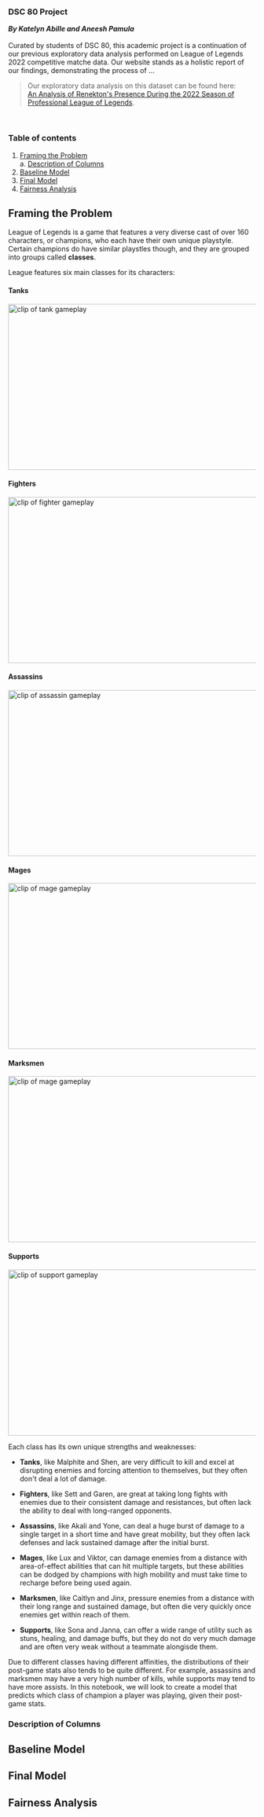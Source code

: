 ### DSC 80 Project
***By Katelyn Abille and Aneesh Pamula*** <br> <br>
Curated by students of DSC 80, this academic project is a continuation of our previous exploratory data analysis performed on League of Legends 2022 competitive matche data. Our website stands as a holistic report of our findings, demonstrating the process of ...
> Our exploratory data analysis on this dataset can be found here:
> <br> [An Analysis of Renekton's Presence During the 2022 Season of Professional League of Legends](https://katemae.github.io/esports-data-report/).

<br>

### Table of contents
1. [Framing the Problem](#frame_problem) <br>
    a. [Description of Columns](#col_desc)
2. [Baseline Model](#baseline_model) <br>
3. [Final Model](#final_model) <br>
4. [Fairness Analysis](#fairness)<br>

## **Framing the Problem** <a name="frame_problem"></a>
League of Legends is a game that features a very diverse cast of over 160 characters, or champions, who each have their own unique playstyle. Certain champions do have similar playstles though, and they are grouped into groups called **classes**. 

League features six main classes for its characters:

#### Tanks

<img src="assets/img/tank_clip.gif" alt="clip of tank gameplay" width="600" height="338">

#### Fighters

<img src="assets/img/fighter_clip.gif" alt="clip of fighter gameplay" width="600" height="338">

#### Assassins

<img src="assets/img/assassin_clip.gif" alt="clip of assassin gameplay" width="600" height="338">

#### Mages

<img src="assets/img/mage_clip.gif" alt="clip of mage gameplay" width="600" height="338">

#### Marksmen

<img src="assets/img/mage_clip.gif" alt="clip of mage gameplay" width="600" height="338">

#### Supports

<img src="assets/img/supp_clip.gif" alt="clip of support gameplay" width="600" height="338">

Each class has its own unique strengths and weaknesses:

* **Tanks**, like Malphite and Shen, are very difficult to kill and excel at disrupting enemies and forcing attention to themselves, but they often don't deal a lot of damage.

* **Fighters**, like Sett and Garen, are great at taking long fights with enemies due to their consistent damage and resistances, but often lack the ability to deal with long-ranged opponents.

* **Assassins**, like Akali and Yone, can deal a huge burst of damage to a single target in a short time and have great mobility, but they often lack defenses and lack sustained damage after the initial burst.

* **Mages**, like Lux and Viktor, can damage enemies from a distance with area-of-effect abilities that can hit multiple targets, but these abilities can be dodged by champions with high mobility and must take time to recharge before being used again.

* **Marksmen**, like Caitlyn and Jinx, pressure enemies from a distance with their long range and sustained damage, but often die very quickly once enemies get within reach of them.

* **Supports**, like Sona and Janna, can offer a wide range of utility such as stuns, healing, and damage buffs, but they do not do very much damage and are often very weak without a teammate alongisde them.

Due to different classes having different affinities, the distributions of their post-game stats also tends to be quite different. For example, assassins and marksmen may have a very high number of kills, while supports may tend to have more assists. In this notebook, we will look to create a model that predicts which class of champion a player was playing, given their post-game stats.

### **Description of Columns** <a name="col_desc"></a>

## **Baseline Model** <a name="baseline_model"></a>

## **Final Model** <a name="final_model"></a>

## **Fairness Analysis** <a name="fairness"></a>

